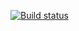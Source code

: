 [![Build status](https://ci.appveyor.com/api/projects/status/wn8ujypiswr14av7?svg=true)](https://ci.appveyor.com/project/Bagdasarov96/selenide)